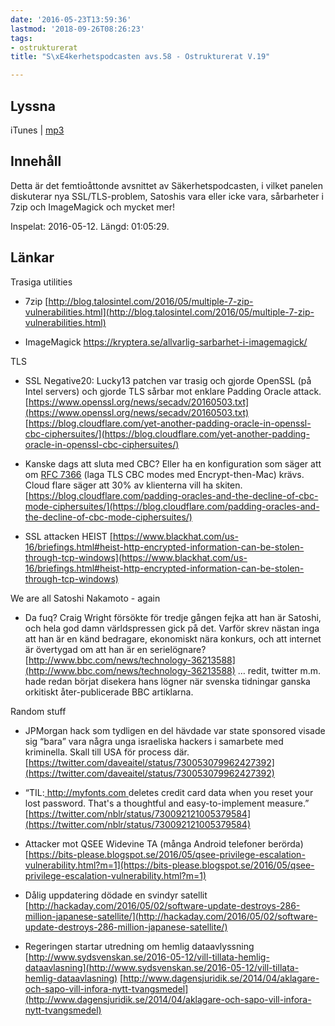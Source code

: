 ```yaml
---
date: '2016-05-23T13:59:36'
lastmod: '2018-09-26T08:26:23'
tags:
- ostrukturerat
title: "S\xE4kerhetspodcasten avs.58 - Ostrukturerat V.19"

---
```

## Lyssna

iTunes \| [mp3](http://traffic.libsyn.com/sakerhetspodcasten/OstruktureratV19-2016_mixdown.mp3)

## Innehåll

Detta är det femtioåttonde avsnittet av Säkerhetspodcasten, i vilket panelen diskuterar
nya SSL/TLS-problem, Satoshis vara eller icke vara, sårbarheter i 7zip och ImageMagick
och mycket mer!

Inspelat: 2016-05-12. Längd: 01:05:29.

## Länkar

Trasiga utilities

* 7zip [http://blog.talosintel.com/2016/05/multiple-7-zip-vulnerabilities.html](http://blog.talosintel.com/2016/05/multiple-7-zip-vulnerabilities.html)

* ImageMagick https://kryptera.se/allvarlig-sarbarhet-i-imagemagick/



TLS

* SSL Negative20: Lucky13 patchen var trasig och gjorde OpenSSL (på Intel servers) och gjorde TLS sårbar mot enklare Padding Oracle attack. [https://www.openssl.org/news/secadv/20160503.txt](https://www.openssl.org/news/secadv/20160503.txt)  [https://blog.cloudflare.com/yet-another-padding-oracle-in-openssl-cbc-ciphersuites/](https://blog.cloudflare.com/yet-another-padding-oracle-in-openssl-cbc-ciphersuites/)

* Kanske dags att sluta med CBC? Eller ha en konfiguration som säger att om  [RFC 7366](https://tools.ietf.org/html/rfc7366)  (laga TLS CBC modes med Encrypt-then-Mac) krävs. Cloud flare säger att 30% av klienterna vill ha skiten. [https://blog.cloudflare.com/padding-oracles-and-the-decline-of-cbc-mode-ciphersuites/](https://blog.cloudflare.com/padding-oracles-and-the-decline-of-cbc-mode-ciphersuites/)

* SSL attacken HEIST [https://www.blackhat.com/us-16/briefings.html#heist-http-encrypted-information-can-be-stolen-through-tcp-windows](https://www.blackhat.com/us-16/briefings.html#heist-http-encrypted-information-can-be-stolen-through-tcp-windows)



We are all Satoshi Nakamoto - again

* Da fuq? Craig Wright försökte för tredje gången fejka att han är Satoshi, och hela god damn världspressen gick på det. Varför skrev nästan inga att han är en känd bedragare, ekonomiskt nära konkurs, och att internet är övertygad om att han är en serielögnare? [http://www.bbc.com/news/technology-36213588](http://www.bbc.com/news/technology-36213588)  … redit, twitter m.m. hade redan börjat disekera hans lögner när svenska tidningar ganska orkitiskt åter-publicerade BBC artiklarna.



Random stuff

* JPMorgan hack som tydligen en del hävdade var state sponsored visade sig “bara” vara några unga israeliska hackers i samarbete med kriminella. Skall till USA för process där. [https://twitter.com/daveaitel/status/730053079962427392](https://twitter.com/daveaitel/status/730053079962427392)

* “TIL:[ http://myfonts.com ](https://t.co/ZPpbZfhW4J)  deletes credit card data when you reset your lost password.
That\'s a thoughtful and easy-to-implement measure.” [https://twitter.com/nblr/status/730092121005379584](https://twitter.com/nblr/status/730092121005379584)

* Attacker mot QSEE Widevine TA (många Android telefoner berörda) [https://bits-please.blogspot.se/2016/05/qsee-privilege-escalation-vulnerability.html?m=1](https://bits-please.blogspot.se/2016/05/qsee-privilege-escalation-vulnerability.html?m=1)

* Dålig uppdatering dödade en svindyr satellit [http://hackaday.com/2016/05/02/software-update-destroys-286-million-japanese-satellite/](http://hackaday.com/2016/05/02/software-update-destroys-286-million-japanese-satellite/)

* Regeringen startar utredning om hemlig dataavlyssning [http://www.sydsvenskan.se/2016-05-12/vill-tillata-hemlig-dataavlasning](http://www.sydsvenskan.se/2016-05-12/vill-tillata-hemlig-dataavlasning)  [http://www.dagensjuridik.se/2014/04/aklagare-och-sapo-vill-infora-nytt-tvangsmedel](http://www.dagensjuridik.se/2014/04/aklagare-och-sapo-vill-infora-nytt-tvangsmedel)




